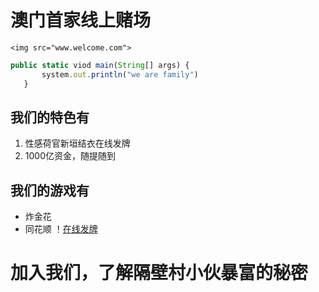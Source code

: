 # 澳门首家线上赌场
    <img src="www.welcome.com">
 ```javascript
 public static viod main(String[] args) {
        system.out.println("we are family")
    }
 ```
## 我们的特色有
 1. 性感荷官新垣结衣在线发牌
 2. 1000亿资金，随提随到
## 我们的游戏有
 * 炸金花
 * 同花顺
 ！[在线发牌](1.png)
 
 # 加入我们，了解隔壁村小伙暴富的秘密
